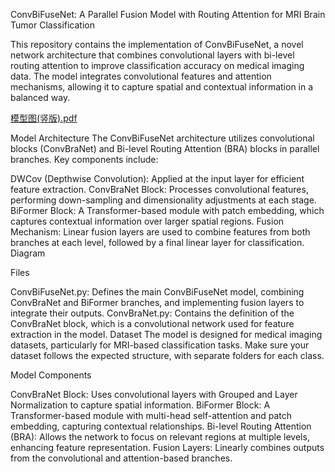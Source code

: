 ConvBiFuseNet: A Parallel Fusion Model with Routing Attention for MRI Brain Tumor Classification


This repository contains the implementation of ConvBiFuseNet, a novel network architecture that combines convolutional layers with bi-level routing attention to improve classification accuracy on medical imaging data. The model integrates convolutional features and attention mechanisms, allowing it to capture spatial and contextual information in a balanced way.

[模型图(竖版).pdf](https://github.com/user-attachments/files/17617804/default.pdf)

Model Architecture
The ConvBiFuseNet architecture utilizes convolutional blocks (ConvBraNet) and Bi-level Routing Attention (BRA) blocks in parallel branches. Key components include:

DWCov (Depthwise Convolution): Applied at the input layer for efficient feature extraction.
ConvBraNet Block: Processes convolutional features, performing down-sampling and dimensionality adjustments at each stage.
BiFormer Block: A Transformer-based module with patch embedding, which captures contextual information over larger spatial regions.
Fusion Mechanism: Linear fusion layers are used to combine features from both branches at each level, followed by a final linear layer for classification.
Diagram

Files

ConvBiFuseNet.py: Defines the main ConvBiFuseNet model, combining ConvBraNet and BiFormer branches, and implementing fusion layers to integrate their outputs.
ConvBraNet.py: Contains the definition of the ConvBraNet block, which is a convolutional network used for feature extraction in the model.
Dataset
The model is designed for medical imaging datasets, particularly for MRI-based classification tasks. Make sure your dataset follows the expected structure, with separate folders for each class.

Model Components

ConvBraNet Block: Uses convolutional layers with Grouped and Layer Normalization to capture spatial information.
BiFormer Block: A Transformer-based module with multi-head self-attention and patch embedding, capturing contextual relationships.
Bi-level Routing Attention (BRA): Allows the network to focus on relevant regions at multiple levels, enhancing feature representation.
Fusion Layers: Linearly combines outputs from the convolutional and attention-based branches.
